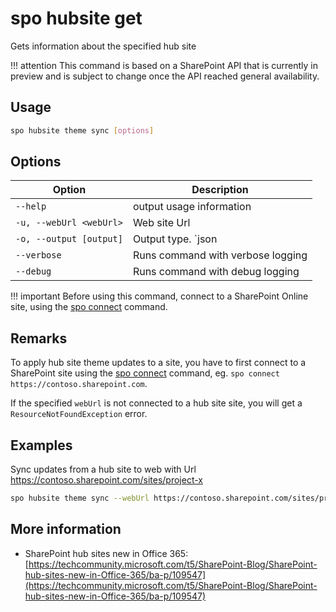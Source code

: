 # spo hubsite get

Gets information about the specified hub site

!!! attention
    This command is based on a SharePoint API that is currently in preview and is subject to change once the API reached general availability.

## Usage

```sh
spo hubsite theme sync [options]
```

## Options

Option|Description
------|-----------
`--help`|output usage information
`-u, --webUrl <webUrl>`|Web site Url
`-o, --output [output]`|Output type. `json|text`. Default `text`
`--verbose`|Runs command with verbose logging
`--debug`|Runs command with debug logging

!!! important
    Before using this command, connect to a SharePoint Online site, using the [spo connect](../connect.md) command.

## Remarks

To apply hub site theme updates to a site, you have to first connect to a SharePoint site using the [spo connect](../connect.md) command, eg. `spo connect https://contoso.sharepoint.com`.

If the specified `webUrl` is not connected to a hub site site, you will get a `ResourceNotFoundException` error.

## Examples

Sync updates from a hub site to web with Url https://contoso.sharepoint.com/sites/project-x

```sh
spo hubsite theme sync --webUrl https://contoso.sharepoint.com/sites/project-x
```

## More information

- SharePoint hub sites new in Office 365: [https://techcommunity.microsoft.com/t5/SharePoint-Blog/SharePoint-hub-sites-new-in-Office-365/ba-p/109547](https://techcommunity.microsoft.com/t5/SharePoint-Blog/SharePoint-hub-sites-new-in-Office-365/ba-p/109547)